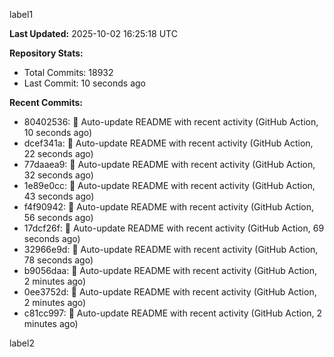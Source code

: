 
label1 
<!-- ACTIVITY_START -->
**Last Updated:** 2025-10-02 16:25:18 UTC

**Repository Stats:**
- Total Commits: 18932
- Last Commit: 10 seconds ago

**Recent Commits:**
- 80402536: 🤖 Auto-update README with recent activity (GitHub Action, 10 seconds ago)
- dcef341a: 🤖 Auto-update README with recent activity (GitHub Action, 22 seconds ago)
- 77daaea9: 🤖 Auto-update README with recent activity (GitHub Action, 32 seconds ago)
- 1e89e0cc: 🤖 Auto-update README with recent activity (GitHub Action, 43 seconds ago)
- f4f90942: 🤖 Auto-update README with recent activity (GitHub Action, 56 seconds ago)
- 17dcf26f: 🤖 Auto-update README with recent activity (GitHub Action, 69 seconds ago)
- 32966e9d: 🤖 Auto-update README with recent activity (GitHub Action, 78 seconds ago)
- b9056daa: 🤖 Auto-update README with recent activity (GitHub Action, 2 minutes ago)
- 0ee3752d: 🤖 Auto-update README with recent activity (GitHub Action, 2 minutes ago)
- c81cc997: 🤖 Auto-update README with recent activity (GitHub Action, 2 minutes ago)
<!-- ACTIVITY_END -->

label2
